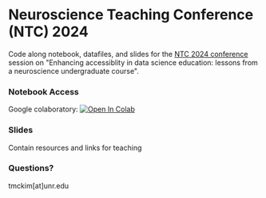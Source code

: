 # Neuroscience Teaching Conference (NTC) 2024
Code along notebook, datafiles, and slides for the [NTC 2024 conference](https://www.neuteachingconference.org/schedule.html) session on "Enhancing accessiblity in data science education: lessons from a neuroscience undergraduate course".

### Notebook Access
Google colaboratory: <a href="https://colab.research.google.com/github/tmckim/NTC_2024/blob/main/PlottingNeuraldataDemo_NTC2024.ipynb" target="_parent"><img src="https://colab.research.google.com/assets/colab-badge.svg" alt="Open In Colab"/></a>

### Slides
Contain resources and links for teaching 

### Questions?
tmckim[at]unr.edu
